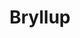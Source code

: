 ---
title: Bryllup 
headless: true
resources:
    - name: info 
      src: info.md
    - src: 'infos/*'
---